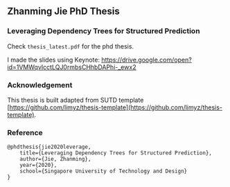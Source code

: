 ## Zhanming Jie PhD Thesis


### Leveraging Dependency Trees for Structured Prediction

Check `thesis_latest.pdf` for the phd thesis.


I made the slides using Keynote: https://drive.google.com/open?id=1VMWqvIcctLQJ0rmbsCHhbDAPhi-_ewx2 


### Acknowledgement

This thesis is built adapted from SUTD template [https://github.com/limyz/thesis-template](https://github.com/limyz/thesis-template).


### Reference

```
@phdthesis{jie2020leverage,
	title={Leveraging Dependency Trees for Structured Prediction},
	author={Jie, Zhanming},
	year={2020},
	school={Singapore University of Technology and Design}
}
```


